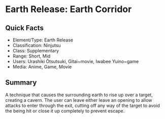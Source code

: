 # Earth Release: Earth Corridor

## Quick Facts
- Element/Type: Earth Release
- Classification: Ninjutsu
- Class: Supplementary
- Range: Short, Mid
- Users: Urashiki Ōtsutsuki, Gitai~movie, Iwabee Yuino~game
- Media: Anime, Game, Movie

## Summary
A technique that causes the surrounding earth to rise up over a target, creating a cavern. The user can leave either leave an opening to allow attacks to enter through the exit, cutting off any way of the target to avoid the being hit or close it up completely to prevent escape.
